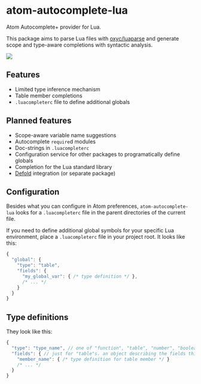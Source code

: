 # atom-autocomplete-lua

Atom Autocomplete+ provider for Lua.

This package aims to parse Lua files with [oxyc/luaparse](https://github.com/oxyc/luaparse) and generate scope and type-aware completions with syntactic analysis.

![](https://cloud.githubusercontent.com/assets/428060/19273399/0c29a55a-8fd5-11e6-90ce-76972345aa86.png)

## Features

* Limited type inference mechanism
* Table member completions
* `.luacompleterc` file to define additional globals

## Planned features

* Scope-aware variable name suggestions
* Autocomplete `require`d modules
* Doc-strings in `.luacompleterc`
* Configuration service for other packages to programatically define globals
* Completion for the Lua standard library
* [Defold](http://defold.com) integration (or separate package)

## Configuration

Besides what you can configure in Atom preferences, `atom-autocomplete-lua`
looks for a `.luacompleterc` file in the parent directories of the current file.

If you need to define additional global symbols for your specific Lua environment,
place a `.luacompleterc` file in your project root. It looks like this:

```javascript
{
  "global": {
    "type": "table",
    "fields": {
      "my_global_var": { /* type definition */ },
      /* ... */
    }
  }
}
```

## Type definitions

They look like this:

```javascript
{
  "type": "type_name", // one of "function", "table", "number", "boolean", "string" or "unknown"
  "fields": { // just for "table"s. an object describing the fields this table might contain
    "member_name": { /* type definition for table member */ }
    /* ... */
  }
}
```
